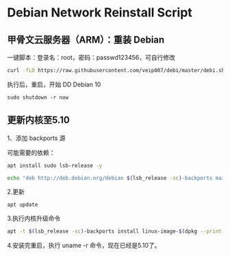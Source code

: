 # Debian Network Reinstall Script

## 甲骨文云服务器（ARM）：重装 Debian


一键脚本：登录名：root，密码：passwd123456，可自行修改

``` bash
curl -fLO https://raw.githubusercontent.com/veip007/debi/master/debi.sh && chmod a+rx debi.sh && sudo ./debi.sh --architecture arm64 --user root --password passwd123456
```

执行后，重启，开始 DD Debian 10

```
sudo shutdown -r now
```

## 更新内核至5.10  

1、添加 back­ports 源

可能需要的依赖：
```bash 
apt install sudo lsb-release -y
```


``` bash
echo "deb http://deb.debian.org/debian $(lsb_release -sc)-backports main" | tee /etc/apt/sources.list.d/backports.list
```
2.更新
```
apt update
```
3.执行内核升级命令
```bash
apt -t $(lsb_release -sc)-backports install linux-image-$(dpkg --print-architecture) linux-headers-$(dpkg --print-architecture) --install-recommends -y
```
4.安装完重启，执行 uname -r 命令，现在已经是5.10了。
